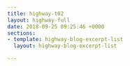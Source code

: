 ```yaml
---
title: highway-t02
layout: highway-full
date: 2018-09-25 09:25:46 +0000
sections:
- template: highway-blog-excerpt-list
  layout: highway-blog-excerpt-list

---
```

